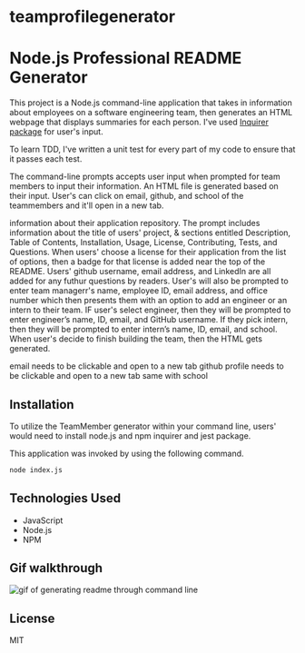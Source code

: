 # teamprofilegenerator
# Node.js Professional README Generator
This project is a Node.js command-line application that takes in information about employees on a software engineering team, then generates an HTML webpage that displays summaries for each person. I've used [Inquirer package](https://www.npmjs.com/package/inquirer) for user's input. 

To learn TDD, I've written a unit test for every part of my code to ensure that it passes each test.

The command-line prompts accepts user input when prompted for team members to input their information. An HTML file is generated based on their input. User's can click on email, github, and school of the teammembers and it'll open in a new tab. 


information about their application repository. The prompt includes information about the title of users' project, & sections entitled Description, Table of Contents, Installation, Usage, License, Contributing, Tests, and Questions. When users' choose a license for their application from the list of options, then a badge for that license is added near the top of the README. Users' github username, email address, and LinkedIn are all added for any futhur questions by readers. User's will also be prompted to enter team managerr's name, employee ID, email address, and office number which then presents them with an option to add an engineer or an intern to their team. IF user's select engineer, then they will be prompted to enter engineer’s name, ID, email, and GitHub username. If they pick intern, then they will be prompted to enter intern’s name, ID, email, and school. When user's decide to finish building the team, then the HTML gets generated.

email needs to be clickable and open to a new tab
github profile needs to be clickable and open to a new tab
same with school


## Installation
 To utilize the TeamMember generator within your command line, users' would need to install node.js and npm inquirer and jest package. 

This application was invoked by using the following command. 
 ```bash
node index.js
```

## Technologies Used
- JavaScript
- Node.js
- NPM


## Gif walkthrough
![gif of generating readme through command line](./develop/assets/readme%20generator.gif)

## License
MIT
